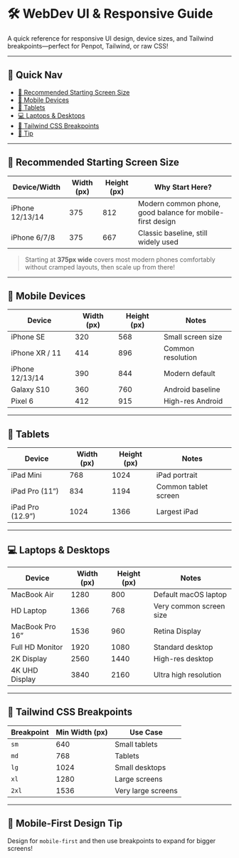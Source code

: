 # 🛠️ WebDev UI & Responsive Guide

A quick reference for responsive UI design, device sizes, and Tailwind breakpoints—perfect for Penpot, Tailwind, or raw CSS!

---

## 🧭 Quick Nav

- [🚦 Recommended Starting Screen Size](#-mobile-devices)
- [📱 Mobile Devices](#-tablets)
- [📲 Tablets](#-laptops--desktops)
- [💻 Laptops & Desktops](#-tailwind-css-breakpoints)
- [🎯 Tailwind CSS Breakpoints](#-tailwind-css-breakpoints)
- [🧠 Tip](#-mobile-first-design-tip)

---

## 🚦 Recommended Starting Screen Size

| Device/Width    | Width (px) | Height (px) | Why Start Here?                                           |
| --------------- | ---------- | ----------- | --------------------------------------------------------- |
| iPhone 12/13/14 | 375        | 812         | Modern common phone, good balance for mobile-first design |
| iPhone 6/7/8    | 375        | 667         | Classic baseline, still widely used                       |

> Starting at **375px wide** covers most modern phones comfortably without cramped layouts, then scale up from there!

---

## 📱 Mobile Devices

| Device          | Width (px) | Height (px) | Notes             |
| --------------- | ---------- | ----------- | ----------------- |
| iPhone SE       | 320        | 568         | Small screen size |
| iPhone XR / 11  | 414        | 896         | Common resolution |
| iPhone 12/13/14 | 390        | 844         | Modern default    |
| Galaxy S10      | 360        | 760         | Android baseline  |
| Pixel 6         | 412        | 915         | High-res Android  |

---

## 📲 Tablets

| Device           | Width (px) | Height (px) | Notes                |
| ---------------- | ---------- | ----------- | -------------------- |
| iPad Mini        | 768        | 1024        | iPad portrait        |
| iPad Pro (11”)   | 834        | 1194        | Common tablet screen |
| iPad Pro (12.9”) | 1024       | 1366        | Largest iPad         |

---

## 💻 Laptops & Desktops

| Device          | Width (px) | Height (px) | Notes                   |
| --------------- | ---------- | ----------- | ----------------------- |
| MacBook Air     | 1280       | 800         | Default macOS laptop    |
| HD Laptop       | 1366       | 768         | Very common screen size |
| MacBook Pro 16” | 1536       | 960         | Retina Display          |
| Full HD Monitor | 1920       | 1080        | Standard desktop        |
| 2K Display      | 2560       | 1440        | High-res desktop        |
| 4K UHD Display  | 3840       | 2160        | Ultra high resolution   |

---

## 🎯 Tailwind CSS Breakpoints

| Breakpoint | Min Width (px) | Use Case           |
| ---------- | -------------- | ------------------ |
| `sm`       | 640            | Small tablets      |
| `md`       | 768            | Tablets            |
| `lg`       | 1024           | Small desktops     |
| `xl`       | 1280           | Large screens      |
| `2xl`      | 1536           | Very large screens |

---

## 🧠 Mobile-First Design Tip

Design for `mobile-first` and then use breakpoints to expand for bigger screens!
